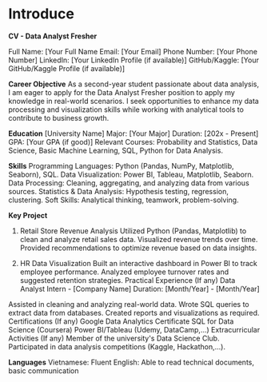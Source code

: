 # Introduce
**CV - Data Analyst Fresher**

Full Name: [Your Full Name
Email: [Your Email]
Phone Number: [Your Phone Number]
LinkedIn: [Your LinkedIn Profile (if available)]
GitHub/Kaggle: [Your GitHub/Kaggle Profile (if available)]

**Career Objective**
As a second-year student passionate about data analysis, I am eager to apply for the Data Analyst Fresher position to apply my knowledge in real-world scenarios. I seek opportunities to enhance my data processing and visualization skills while working with analytical tools to contribute to business growth.

**Education**
[University Name]
Major: [Your Major]
Duration: [202x - Present]
GPA: [Your GPA (if good)]
Relevant Courses: Probability and Statistics, Data Science, Basic Machine Learning, SQL, Python for Data Analysis.

**Skills**
Programming Languages: Python (Pandas, NumPy, Matplotlib, Seaborn), SQL.
Data Visualization: Power BI, Tableau, Matplotlib, Seaborn.
Data Processing: Cleaning, aggregating, and analyzing data from various sources.
Statistics & Data Analysis: Hypothesis testing, regression, clustering.
Soft Skills: Analytical thinking, teamwork, problem-solving.

**Key Project**
1. Retail Store Revenue Analysis
Utilized Python (Pandas, Matplotlib) to clean and analyze retail sales data.
Visualized revenue trends over time.
Provided recommendations to optimize revenue based on data insights.

2. HR Data Visualization
Built an interactive dashboard in Power BI to track employee performance.
Analyzed employee turnover rates and suggested retention strategies.
Practical Experience (If any)
Data Analyst Intern - [Company Name]
Duration: [Month/Year] - [Month/Year]

Assisted in cleaning and analyzing real-world data.
Wrote SQL queries to extract data from databases.
Created reports and visualizations as required.
Certifications (If any)
Google Data Analytics Certificate
SQL for Data Science (Coursera)
Power BI/Tableau (Udemy, DataCamp,...)
Extracurricular Activities (If any)
Member of the university's Data Science Club.
Participated in data analysis competitions (Kaggle, Hackathon,...).

**Languages**
Vietnamese: Fluent
English: Able to read technical documents, basic communication
